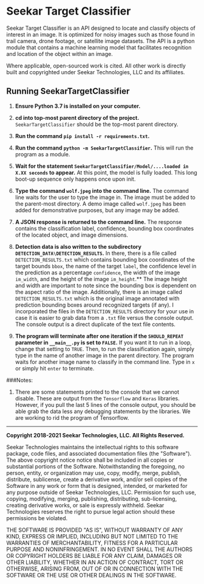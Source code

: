 # Seekar Target Classifier

Seekar Target Classifier is an API designed to locate and classify objects of interest in an image. It is optimized for 
noisy images such as those found in trail camera, drone footage, or satellite image datasets. The API is a python module
that contains a machine learning model that facilitates recognition and location of the object within an image.

Where applicable, open-sourced work is cited. All other work is directly built and copyrighted under Seekar Technologies, 
LLC and its affiliates.

## Running SeekarTargetClassifier
1. **Ensure Python 3.7 is installed on your computer.**

2. **cd into top-most parent directory of the project.**  `SeekarTargetClassifier` should be the top-most parent directory.

3. **Run the command `pip install -r requirements.txt`.**

4. **Run the command `python -m SeekarTargetClassifier`.** This will run the program as a module.

5. **Wait for the statement `SeekarTargetClassifier/Model/....loaded in X.XX seconds` to appear.** At this point, the 
model is fully loaded. This long boot-up sequence only happens once upon init.

6. **Type the command `wolf.jpeg` into the command line.** The command line waits for the user to type the image in. The
image must be added to the parent-most directory. A demo image called `wolf.jpeg` has been added for demonstrative purposes,
but any image may be added.

7. **A JSON response is returned to the command line.** The response contains the classification label, confidence, bounding box
coordinates of the located object, and image dimensions.

8. **Detection data is also written to the subdirectory `DETECTION_DATA\DETECTION_RESULTS`.** In there, there is a file called `DETECTION_RESULTS.txt` which contains
bounding box coordinates of the target bounds `bbox`, the name of the target `label`, the confidence level in the prediction
as a percentage `confidence`, the width of the image `im_width`, and the height of the image `im_height`.**  The image height
and width are important to note since the bounding box is dependent on the aspect ratio of the image. Additionally, there
is an image called `DETECTION_RESULTS.txt` which is the original image annotated with prediction bounding boxes around
recognized targets (if any). I incorporated the files in the `DETECTION_RESULTS` directory for your use in case it is
easier to grab data from a `.txt` file versus the console output. The console output is a direct duplicate of the text
file contents.

9. **The program will terminate after one iteration if the `SHOULD_REPEAT` parameter in `__main__.py` is set to `FALSE`.**
If you want it to run in a loop, change that setting to `TRUE`. Then, to run the classification again, simply type in 
the name of another image in the parent directory. The program waits for another image name to classify in the command 
line. Type in `x` or simply hit `enter` to terminate.


###Notes: 
1) There are some statements  printed to the console that we cannot disable. These are output from the `Tensorflow`
and `Keras` libraries. However, if you pull the last 5 lines of the console output, you should be able grab the data less
any debugging statements by the libraries. We are working to rid the program of Tensorflow.
-------------------------------------------------------------------------------
**Copyright 2018-2021 Seekar Technologies, LLC. All Rights Reserved.**

Seekar Technologies maintains the intellectual rights to this software
package, code files, and associated documentation files (the "Software").
The above copyright notice  notice shall be included in all copies or substantial
portions of the Software. Notwithstanding the foregoing, no person, entity, or 
organization may use, copy, modify, merge,
publish, distribute, sublicense, create a derivative work, and/or
sell copies of the Software in any work or form that is designed, intended,
or marketed for any purpose outside of Seekar Technologies, LLC. 
Permission for such use, copying, modifying,
merging, publishing, distributing, sub-licensing, creating
derivative works, or sale is expressly withheld. Seekar Technologies reserves
the right to pursue legal action should these permissions be violated.

THE SOFTWARE IS PROVIDED "AS IS", WITHOUT WARRANTY OF ANY KIND,
EXPRESS OR IMPLIED, INCLUDING BUT NOT LIMITED TO THE WARRANTIES
OF MERCHANTABILITY, FITNESS FOR A PARTICULAR PURPOSE AND
NONINFRINGEMENT. IN NO EVENT SHALL THE AUTHORS OR COPYRIGHT HOLDERS
BE LIABLE FOR ANY CLAIM, DAMAGES OR OTHER LIABILITY, WHETHER IN AN
ACTION OF CONTRACT, TORT OR OTHERWISE, ARISING FROM, OUT OF OR IN
CONNECTION WITH THE SOFTWARE OR THE USE OR OTHER DEALINGS IN THE
SOFTWARE.